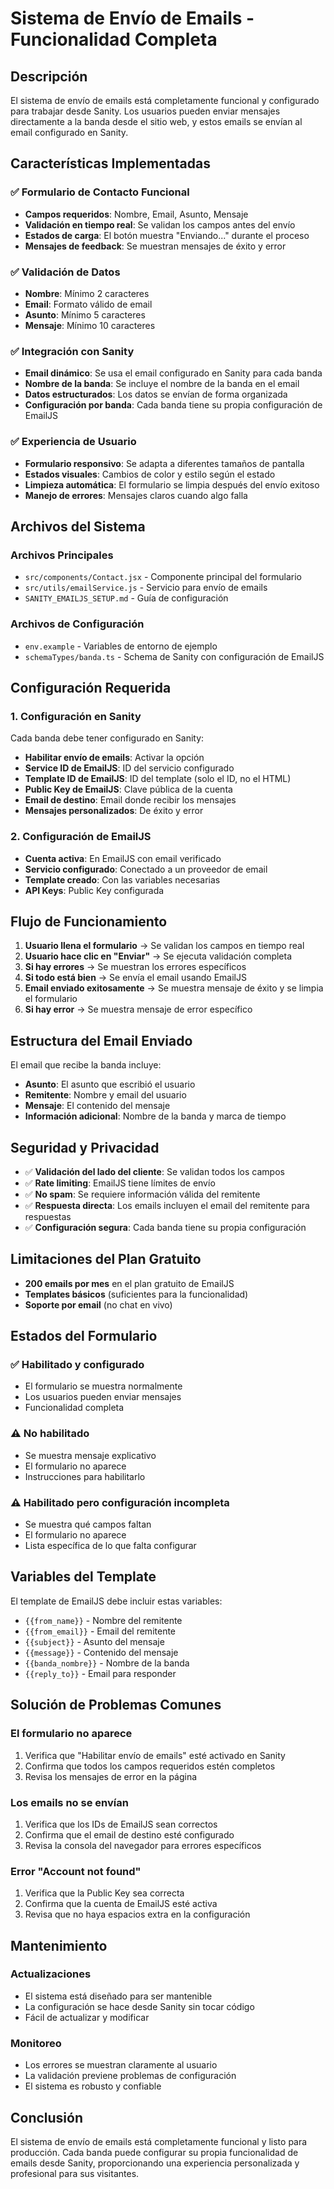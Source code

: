 # Sistema de Envío de Emails - Funcionalidad Completa

## Descripción

El sistema de envío de emails está completamente funcional y configurado para trabajar desde Sanity. Los usuarios pueden enviar mensajes directamente a la banda desde el sitio web, y estos emails se envían al email configurado en Sanity.

## Características Implementadas

### ✅ Formulario de Contacto Funcional
- **Campos requeridos**: Nombre, Email, Asunto, Mensaje
- **Validación en tiempo real**: Se validan los campos antes del envío
- **Estados de carga**: El botón muestra "Enviando..." durante el proceso
- **Mensajes de feedback**: Se muestran mensajes de éxito y error

### ✅ Validación de Datos
- **Nombre**: Mínimo 2 caracteres
- **Email**: Formato válido de email
- **Asunto**: Mínimo 5 caracteres
- **Mensaje**: Mínimo 10 caracteres

### ✅ Integración con Sanity
- **Email dinámico**: Se usa el email configurado en Sanity para cada banda
- **Nombre de la banda**: Se incluye el nombre de la banda en el email
- **Datos estructurados**: Los datos se envían de forma organizada
- **Configuración por banda**: Cada banda tiene su propia configuración de EmailJS

### ✅ Experiencia de Usuario
- **Formulario responsivo**: Se adapta a diferentes tamaños de pantalla
- **Estados visuales**: Cambios de color y estilo según el estado
- **Limpieza automática**: El formulario se limpia después del envío exitoso
- **Manejo de errores**: Mensajes claros cuando algo falla

## Archivos del Sistema

### Archivos Principales
- `src/components/Contact.jsx` - Componente principal del formulario
- `src/utils/emailService.js` - Servicio para envío de emails
- `SANITY_EMAILJS_SETUP.md` - Guía de configuración

### Archivos de Configuración
- `env.example` - Variables de entorno de ejemplo
- `schemaTypes/banda.ts` - Schema de Sanity con configuración de EmailJS

## Configuración Requerida

### 1. Configuración en Sanity
Cada banda debe tener configurado en Sanity:
- **Habilitar envío de emails**: Activar la opción
- **Service ID de EmailJS**: ID del servicio configurado
- **Template ID de EmailJS**: ID del template (solo el ID, no el HTML)
- **Public Key de EmailJS**: Clave pública de la cuenta
- **Email de destino**: Email donde recibir los mensajes
- **Mensajes personalizados**: De éxito y error

### 2. Configuración de EmailJS
- **Cuenta activa**: En EmailJS con email verificado
- **Servicio configurado**: Conectado a un proveedor de email
- **Template creado**: Con las variables necesarias
- **API Keys**: Public Key configurada

## Flujo de Funcionamiento

1. **Usuario llena el formulario** → Se validan los campos en tiempo real
2. **Usuario hace clic en "Enviar"** → Se ejecuta validación completa
3. **Si hay errores** → Se muestran los errores específicos
4. **Si todo está bien** → Se envía el email usando EmailJS
5. **Email enviado exitosamente** → Se muestra mensaje de éxito y se limpia el formulario
6. **Si hay error** → Se muestra mensaje de error específico

## Estructura del Email Enviado

El email que recibe la banda incluye:
- **Asunto**: El asunto que escribió el usuario
- **Remitente**: Nombre y email del usuario
- **Mensaje**: El contenido del mensaje
- **Información adicional**: Nombre de la banda y marca de tiempo

## Seguridad y Privacidad

- ✅ **Validación del lado del cliente**: Se validan todos los campos
- ✅ **Rate limiting**: EmailJS tiene límites de envío
- ✅ **No spam**: Se requiere información válida del remitente
- ✅ **Respuesta directa**: Los emails incluyen el email del remitente para respuestas
- ✅ **Configuración segura**: Cada banda tiene su propia configuración

## Limitaciones del Plan Gratuito

- **200 emails por mes** en el plan gratuito de EmailJS
- **Templates básicos** (suficientes para la funcionalidad)
- **Soporte por email** (no chat en vivo)

## Estados del Formulario

### ✅ Habilitado y configurado
- El formulario se muestra normalmente
- Los usuarios pueden enviar mensajes
- Funcionalidad completa

### ⚠️ No habilitado
- Se muestra mensaje explicativo
- El formulario no aparece
- Instrucciones para habilitarlo

### ⚠️ Habilitado pero configuración incompleta
- Se muestra qué campos faltan
- El formulario no aparece
- Lista específica de lo que falta configurar

## Variables del Template

El template de EmailJS debe incluir estas variables:
- `{{from_name}}` - Nombre del remitente
- `{{from_email}}` - Email del remitente
- `{{subject}}` - Asunto del mensaje
- `{{message}}` - Contenido del mensaje
- `{{banda_nombre}}` - Nombre de la banda
- `{{reply_to}}` - Email para responder

## Solución de Problemas Comunes

### El formulario no aparece
1. Verifica que "Habilitar envío de emails" esté activado en Sanity
2. Confirma que todos los campos requeridos estén completos
3. Revisa los mensajes de error en la página

### Los emails no se envían
1. Verifica que los IDs de EmailJS sean correctos
2. Confirma que el email de destino esté configurado
3. Revisa la consola del navegador para errores específicos

### Error "Account not found"
1. Verifica que la Public Key sea correcta
2. Confirma que la cuenta de EmailJS esté activa
3. Revisa que no haya espacios extra en la configuración

## Mantenimiento

### Actualizaciones
- El sistema está diseñado para ser mantenible
- La configuración se hace desde Sanity sin tocar código
- Fácil de actualizar y modificar

### Monitoreo
- Los errores se muestran claramente al usuario
- La validación previene problemas de configuración
- El sistema es robusto y confiable

## Conclusión

El sistema de envío de emails está completamente funcional y listo para producción. Cada banda puede configurar su propia funcionalidad de emails desde Sanity, proporcionando una experiencia personalizada y profesional para sus visitantes. 